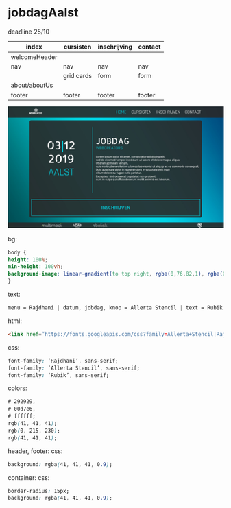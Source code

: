 # jobdagAalst
deadline 25/10

| index | cursisten | inschrijving | contact |
|-------|-----------|--------------|---------|
| welcomeHeader | | | |
| nav | nav | nav | nav |
| | grid cards | form | form    |
| about/aboutUs |   |     |     |
| footer | footer | footer |  footer |

![jobdag layout img](./img/styleInfo.png "example")

bg:
```css
body {
height: 100%;
min-height: 100vh;
background-image: linear-gradient(to top right, rgba(0,76,82,1), rgba(0,215,230,1), rgba(0,70,123,1));
}       
```
text:
```css
menu = Rajdhani | datum, jobdag, knop = Allerta Stencil | text = Rubik  
```
html:
```html
<link href=”https://fonts.googleapis.com/css?family=Allerta+Stencil|Rajdhani|Rubik&display=swap” rel=”stylesheet”>  
```
css:
```css
font-family: ‘Rajdhani’, sans-serif;
font-family: ‘Allerta Stencil’, sans-serif;
font-family: ‘Rubik’, sans-serif;  
```
colors:
```css
# 292929,
# 00d7e6,
# ffffff;
rgb(41, 41, 41);
rgb(0, 215, 230);
rgb(41, 41, 41);
```
header, footer:
css:
```css
background: rgba(41, 41, 41, 0.9);  
```
container:
css:
```css
border-radius: 15px;
background: rgba(41, 41, 41, 0.9);  
